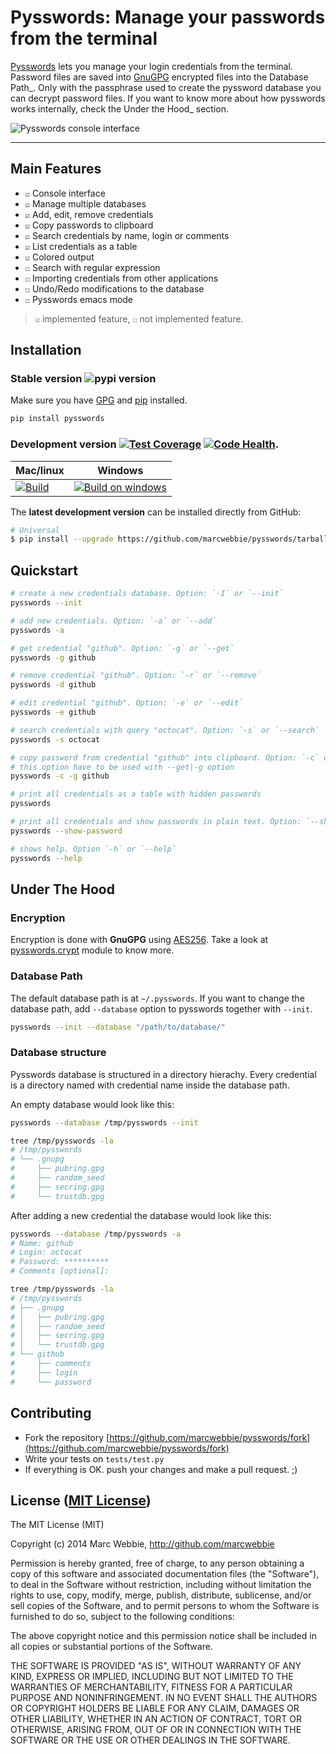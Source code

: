 Pysswords: Manage your passwords from the terminal
==================================================

[Pysswords](https://marcwebbie.github.io/pysswords) lets you manage
your login credentials from the terminal. Password files are saved into
[GnuGPG](http://en.wikipedia.org/wiki/GNU_Privacy_Guard) encrypted files
into the Database Path\_. Only with the passphrase used to create the
pyssword database you can decrypt password files. If you want to know
more about how pysswords works internally, check the Under the Hood\_
section.

![Pysswords console interface](https://github.com/marcwebbie/pysswords/raw/master/images/pysswords.png)

------------------------------------------------------------------------


Main Features
-------------

+ `☑` Console interface
+ `☑` Manage multiple databases
+ `☑` Add, edit, remove credentials
+ `☑` Copy passwords to clipboard
+ `☑` Search credentials by name, login or comments
+ `☑` List credentials as a table
+ `☑` Colored output
+ `☐` Search with regular expression
+ `☐` Importing credentials from other applications
+ `☐` Undo/Redo modifications to the database
+ `☐` Pysswords emacs mode

> `☑` implemented feature, `☐` not implemented feature.


Installation
------------

### Stable version ![pypi version](https://img.shields.io/pypi/v/pysswords.svg)

Make sure you have [GPG](https://www.gnupg.org/) and [pip](http://pip.readthedocs.org/en/latest/installing.html) installed.

```bash
pip install pysswords
```

### Development version [![Test Coverage](https://img.shields.io/coveralls/marcwebbie/pysswords.svg)](https://coveralls.io/r/marcwebbie/pysswords) [![Code Health](https://landscape.io/github/marcwebbie/pysswords/master/landscape.svg)](https://landscape.io/github/marcwebbie/pysswords/master).

Mac/linux | Windows
----------|---------
[![Build](https://travis-ci.org/marcwebbie/pysswords.svg)](https://travis-ci.org/marcwebbie/pysswords) | [![Build on windows](https://ci.appveyor.com/api/projects/status/5b7p1vo3y9x3y35t?svg=true)](https://ci.appveyor.com/project/marcwebbie/pysswords)

The **latest development version** can be installed directly from GitHub:

```bash
# Universal
$ pip install --upgrade https://github.com/marcwebbie/pysswords/tarball/master
```


Quickstart
----------

```bash
# create a new credentials database. Option: `-I` or `--init`
pysswords --init

# add new credentials. Option: `-a` or `--add`
pysswords -a

# get credential "github". Option: `-g` or `--get`
pysswords -g github

# remove credential "github". Option: `-r` or `--remove`
pysswords -d github

# edit credential "github". Option: `-e` or `--edit`
pysswords -e github

# search credentials with query "octocat". Option: `-s` or `--search`
pysswords -s octocat

# copy password from credential "github" into clipboard. Option: `-c` or `--clipboard`
# this option have to be used with --get|-g option
pysswords -c -g github

# print all credentials as a table with hidden passwords
pysswords

# print all credentials and show passwords in plain text. Option: `--show-password`
pysswords --show-password

# shows help. Option `-h` or `--help`
pysswords --help
```


Under The Hood
--------------

### Encryption

Encryption is done with **GnuGPG** using [AES256](http://en.wikipedia.org/wiki/Advanced_Encryption_Standard). Take a look at [pysswords.crypt](https://github.com/marcwebbie/pysswords/blob/master/pysswords/crypt.py) module to know more.

### Database Path

The default database path is at `~/.pysswords`. If you want to change the database path, add `--database` option to pysswords together with `--init`.

```bash
pysswords --init --database "/path/to/database/"
```

### Database structure

Pysswords database is structured in a directory hierachy. Every
credential is a directory named with credential name inside the database
path.

An empty database would look like this:

```bash
pysswords --database /tmp/pysswords --init

tree /tmp/pysswords -la
# /tmp/pysswords
# └── .gnupg
#     ├── pubring.gpg
#     ├── random_seed
#     ├── secring.gpg
#     └── trustdb.gpg
```

After adding a new credential the database would look like this:

```bash
pysswords --database /tmp/pysswords -a
# Name: github
# Login: octocat
# Password: **********
# Comments [optional]:

tree /tmp/pysswords -la
# /tmp/pysswords
# ├── .gnupg
# │   ├── pubring.gpg
# │   ├── random_seed
# │   ├── secring.gpg
# │   └── trustdb.gpg
# └── github
#     ├── comments
#     ├── login
#     └── password
```


Contributing
------------

-   Fork the repository [https://github.com/marcwebbie/pysswords/fork](https://github.com/marcwebbie/pysswords/fork)
-   Write your tests on `tests/test.py`
-   If everything is OK. push your changes and make a pull request. ;)


License ([MIT License](http://choosealicense.com/licenses/mit/))
----------------------------------------------------------------

The MIT License (MIT)

Copyright (c) 2014 Marc Webbie, <http://github.com/marcwebbie>

Permission is hereby granted, free of charge, to any person obtaining a
copy of this software and associated documentation files (the
"Software"), to deal in the Software without restriction, including
without limitation the rights to use, copy, modify, merge, publish,
distribute, sublicense, and/or sell copies of the Software, and to
permit persons to whom the Software is furnished to do so, subject to
the following conditions:

The above copyright notice and this permission notice shall be included
in all copies or substantial portions of the Software.

THE SOFTWARE IS PROVIDED "AS IS", WITHOUT WARRANTY OF ANY KIND, EXPRESS
OR IMPLIED, INCLUDING BUT NOT LIMITED TO THE WARRANTIES OF
MERCHANTABILITY, FITNESS FOR A PARTICULAR PURPOSE AND NONINFRINGEMENT.
IN NO EVENT SHALL THE AUTHORS OR COPYRIGHT HOLDERS BE LIABLE FOR ANY
CLAIM, DAMAGES OR OTHER LIABILITY, WHETHER IN AN ACTION OF CONTRACT,
TORT OR OTHERWISE, ARISING FROM, OUT OF OR IN CONNECTION WITH THE
SOFTWARE OR THE USE OR OTHER DEALINGS IN THE SOFTWARE.
